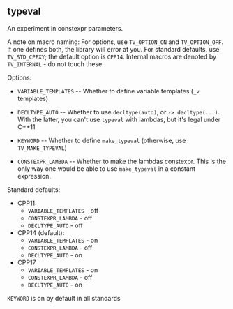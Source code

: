 typeval
---

An experiment in constexpr parameters.

A note on macro naming: For options, use `TV_OPTION_ON` and `TV_OPTION_OFF`. If
one defines both, the library will error at you. For standard defaults,
use `TV_STD_CPPXY`; the default option is `CPP14`. Internal macros are denoted
by `TV_INTERNAL` - do not touch these.

Options:

* `VARIABLE_TEMPLATES` -- Whether to define variable templates (`_v` templates)

* `DECLTYPE_AUTO` -- Whether to use `decltype(auto)`, or `-> decltype(...)`.
  With the latter, you can't use `typeval` with lambdas, but it's legal under
  C++11

* `KEYWORD` -- Whether to define `make_typeval` (otherwise, use `TV_MAKE_TYPEVAL`)

* `CONSTEXPR_LAMBDA` -- Whether to make the lambdas constexpr. This is the only
  way one would be able to use `make_typeval` in a constant expression.

Standard defaults:

* CPP11:
  * `VARIABLE_TEMPLATES` - off
  * `CONSTEXPR_LAMBDA` - off
  * `DECLTYPE_AUTO` - off
* CPP14 (default):
  * `VARIABLE_TEMPLATES` - on
  * `CONSTEXPR_LAMBDA` - off
  * `DECLTYPE_AUTO` - on
* CPP17
  * `VARIABLE_TEMPLATES` - on
  * `CONSTEXPR_LAMBDA` - off
  * `DECLTYPE_AUTO` - on

`KEYWORD` is on by default in all standards
